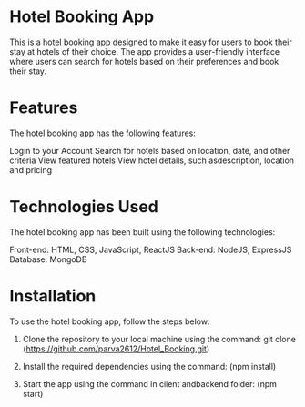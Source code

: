 # Hotel Booking App

This is a hotel booking app designed to make it easy for users to book their stay at hotels of their choice. The app provides a user-friendly interface where users can search for hotels based on their preferences and book their stay.

# Features

The hotel booking app has the following features:

Login to your Account
Search for hotels based on location, date, and other criteria
View featured hotels
View hotel details, such asdescription, location and pricing

# Technologies Used

The hotel booking app has been built using the following technologies:

Front-end: HTML, CSS, JavaScript, ReactJS
Back-end: NodeJS, ExpressJS
Database: MongoDB

# Installation
To use the hotel booking app, follow the steps below:

1. Clone the repository to your local machine using the command:
git clone (https://github.com/parva2612/Hotel_Booking.git)

2. Install the required dependencies using the command:
(npm install)

3. Start the app using the command in client andbackend folder:
(npm start)
